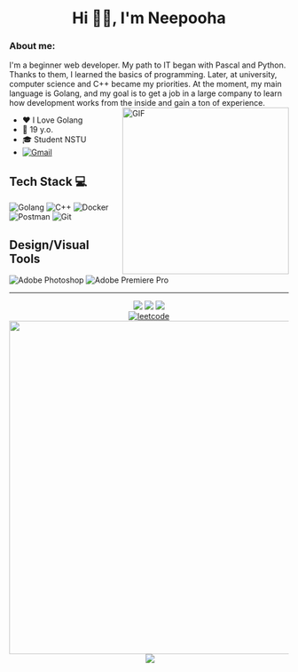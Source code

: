 <h1 align="center"> Hi 👋🏻, I'm Neepooha </h1>


### About me:
I'm a beginner web developer. My path to IT began with Pascal and Python. Thanks to them, I learned the basics of programming. Later, at university, computer science and C++ became my priorities. At the moment, my main language is Golang, and my goal is to get a job in a large company to learn how development works from the inside and gain a ton of experience.
<img align="right" alt="GIF" src="https://media.giphy.com/media/v1.Y2lkPTc5MGI3NjExdDZ2aGhyMjR2c2c3c2ZzcmxwZWZkOW5kb2s0cDJyeGd5YnIzMTVsZyZlcD12MV9pbnRlcm5hbF9naWZfYnlfaWQmY3Q9Zw/mpe8OTKZNDkpzxRfvf/giphy.gif" width="300"/>
- ❤️ I Love Golang
- 🔞 19 y.o.
- 🎓 Student NSTU
- [![Gmail](https://img.shields.io/badge/-my%20gmail-000?style=for-the-badge&logo=gmail)](mailto:denlesovski@gmail.com)
  
## Tech Stack 💻
![Golang](https://img.shields.io/badge/-Golang-000?style=for-the-badge&logo=go)
![C++](https://img.shields.io/badge/-C%2B%2B-000?style=for-the-badge&logo=C%2B%2B)
![Docker](https://img.shields.io/badge/-docker-000?style=for-the-badge&logo=docker)
![Postman](https://img.shields.io/badge/-Postman-000?style=for-the-badge&logo=Postman)
![Git](https://img.shields.io/badge/-Git-000?style=for-the-badge&logo=git)

## Design/Visual Tools
![Adobe Photoshop](https://img.shields.io/badge/-photoshop-000?style=for-the-badge&logo=Adobe%20Photoshop)
![Adobe Premiere Pro](https://img.shields.io/badge/Adobe%20Premiere%20Pro-000?style=for-the-badge&logo=Adobe%20Premiere%20Pro)

---
<p align="center">
  <a href="https://leetcode.com/Neepooha/" target="_blank"> <img src="https://img.shields.io/badge/%E2%86%93-000?style=for-the-badge"></a>
  <a href="https://leetcode.com/Neepooha/" target="_blank"> <img src="https://img.shields.io/badge/leetcode-000?style=for-the-badge&logo=leetcode"></a>
  <a href="https://leetcode.com/Neepooha/" target="_blank"> <img src="https://img.shields.io/badge/%E2%86%93-000?style=for-the-badge"></br></a>
  <a href="https://leetcode.com/Neepooha/" target="_blank"> <img src="https://leetcard.jacoblin.cool/Neepooha?theme=dark&font=Anek%20Kannada&ext=heatmap" alt="leetcode"></br></a>
  <img src="https://media.giphy.com/media/v1.Y2lkPTc5MGI3NjExdDZ2aGhyMjR2c2c3c2ZzcmxwZWZkOW5kb2s0cDJyeGd5YnIzMTVsZyZlcD12MV9pbnRlcm5hbF9naWZfYnlfaWQmY3Q9Zw/mpe8OTKZNDkpzxRfvf/giphy.gif" width="600"></br>
  <a href="https://www.buymeacoffee.com/neepooha" target="_blank"><img alt="" src="https://img.shields.io/badge/Help%20Me-1e3a8a?style=for-the-badge&logo=buy-me-a-coffee&logoColor=white" style="vertical-align:center"/></a>
  <a href="https://visitcount.itsvg.in"><img src="https://visitcount.itsvg.in/api?id=neepooha&label=Profile%20Views&color=1&icon=4&pretty=true" /></a>
  </p>
